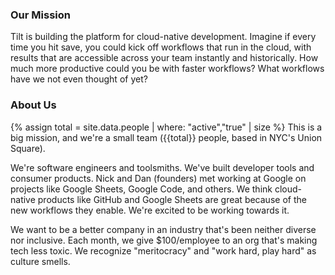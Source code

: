 
### Our Mission

Tilt is building the platform for cloud-native development. Imagine if every
time you hit save, you could kick off workflows that run in the cloud, with
results that are accessible across your team instantly and historically. How
much more productive could you be with faster workflows? What workflows have we
not even thought of yet?

### About Us

{% assign total = site.data.people | where: "active","true" | size %}
This is a big mission, and we're a small team ({{total}} people, based in NYC's Union Square).

We're software engineers and toolsmiths. We've built developer tools and
consumer products. Nick and Dan (founders) met working at Google on projects
like Google Sheets, Google Code, and others. We think cloud-native products like
GitHub and Google Sheets are great because of the new workflows they
enable. We're excited to be working towards it.

We want to be a better company in an industry that's been neither diverse nor
inclusive. Each month, we give $100/employee to an org that's making tech less
toxic. We recognize "meritocracy" and "work hard, play hard" as culture smells.
